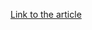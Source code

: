 [Link to the article](https://nakedsecurity.sophos.com/2023/01/01/pytorch-machine-learning-toolkit-pwned-from-christmas-to-new-year/)
